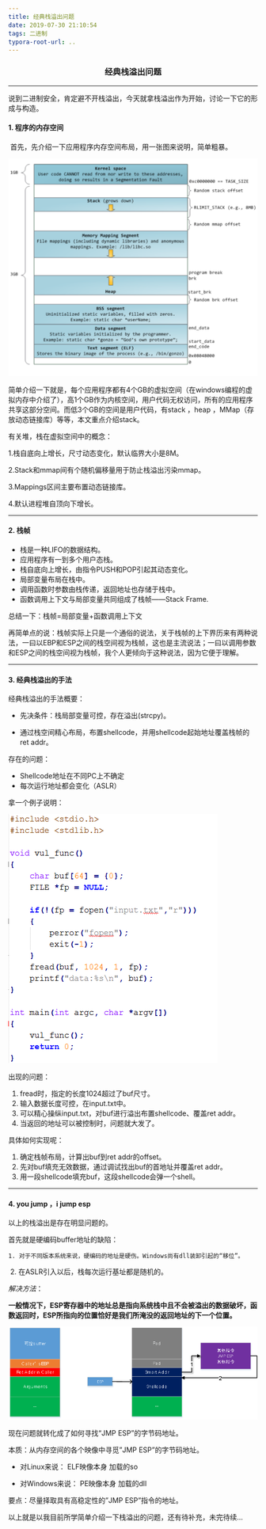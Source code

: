 ```yaml
---
title: 经典栈溢出问题
date: 2019-07-30 21:10:54
tags: 二进制
typora-root-url: ..
---
```


### <center>经典栈溢出问题</center>

---

​	说到二进制安全，肯定避不开栈溢出，今天就拿栈溢出作为开始，讨论一下它的形成与构造。

#### 1. 程序的内存空间

​	首先，先介绍一下应用程序内存空间布局，用一张图来说明，简单粗暴。

![](/assets/3.1.png)

简单介绍一下就是，每个应用程序都有4个GB的虚拟空间（在windows编程的虚拟内存中介绍了），高1个GB作为内核空间，用户代码无权访问，所有的应用程序共享这部分空间。而低3个GB的空间是用户代码，有stack ，heap ，MMap（存放动态链接库）等等，本文重点介绍stack。

有关堆，栈在虚拟空间中的概念：

1.栈自底向上增长，尺寸动态变化，默认临界大小是8M。

2.Stack和mmap间有个随机偏移量用于防止栈溢出污染mmap。

3.Mappings区间主要布置动态链接库。

4.默认进程堆自顶向下增长。

---

####  2. 栈帧

- 栈是一种LIFO的数据结构。
- 应用程序有一到多个用户态栈。
- 栈自底向上增长，由指令PUSH和POP引起其动态变化。
- 局部变量布局在栈中。
- 调用函数时参数由栈传递，返回地址也存储于栈中。
- 函数调用上下文与局部变量共同组成了栈帧——Stack Frame.

总结一下：栈帧=局部变量+函数调用上下文

再简单点的说：栈帧实际上只是一个通俗的说法，关于栈帧的上下界历来有两种说法，一曰以EBP和ESP之间的栈空间视为栈帧，这也是主流说法；一曰以调用参数和ESP之间的栈空间视为栈帧，我个人更倾向于这种说法，因为它便于理解。

---

#### 3. 经典栈溢出的手法

经典栈溢出的手法概要：

- 先决条件：栈局部变量可控，存在溢出(strcpy)。

- 通过栈空间精心布局，布置shellcode，并用shellcode起始地址覆盖栈帧的ret addr。


存在的问题：

- Shellcode地址在不同PC上不确定
- 每次运行地址都会变化（ASLR）



拿一个例子说明：

![](/assets/3.2.png)



出现的问题：

1. fread时，指定的长度1024超过了buf尺寸。
2. 输入数据长度可控，在input.txt中。
3. 可以精心操纵input.txt，对buf进行溢出布置shellcode、覆盖ret addr。
4. 当返回的地址可以被控制时，问题就大发了。

具体如何实现呢：

1. 确定栈帧布局，计算出buf到ret addr的offset。
2. 先对buf填充无效数据，通过调试找出buf的首地址并覆盖ret addr。
3. 用一段shellcode填充buf，这段shellcode会弹一个shell。



---

#### 4. you jump ，i jump esp

以上的栈溢出是存在明显问题的。

首先就是硬编码buffer地址的缺陷：

	1. 对于不同版本系统来说，硬编码的地址是硬伤。Windows尚有dll装卸引起的“移位”。

​	2. 在ASLR引入以后，栈每次运行基址都是随机的。

*解决方法*：

**一般情况下，ESP寄存器中的地址总是指向系统栈中且不会被溢出的数据破坏，函数返回时，ESP所指向的位置恰好是我们所淹没的返回地址的下一个位置。**

![](/assets/3.3.png)



现在问题就转化成了如何寻找“JMP ESP”的字节码地址。

本质：从内存空间的各个映像中寻觅”JMP ESP”的字节码地址。

- 对Linux来说：
  ELF映像本身
  加载的so

- 对Windows来说：
  PE映像本身
  加载的dll

  

要点：尽量择取具有高稳定性的”JMP ESP”指令的地址。



以上就是以我目前所学简单介绍一下栈溢出的问题，还有待补充，未完待续...

